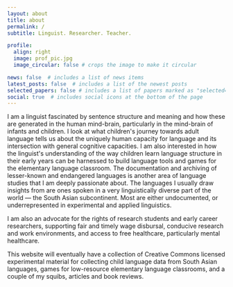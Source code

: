 ```yaml
---
layout: about
title: about
permalink: /
subtitle: Linguist. Researcher. Teacher.

profile:
  align: right
  image: prof_pic.jpg
  image_circular: false # crops the image to make it circular

news: false  # includes a list of news items
latest_posts: false  # includes a list of the newest posts
selected_papers: false # includes a list of papers marked as "selected={true}"
social: true  # includes social icons at the bottom of the page
---
```


I am a linguist fascinated by sentence structure and meaning and how these are generated in the human mind-brain, particularly in the mind-brain of infants and children. I look at what children's journey towards adult language tells us about the uniquely human capacity for language and its intersection with general cognitive capacities. I am also interested in how the linguist's understanding of the way children learn language structure in their early years can be harnessed to build language tools and games for the elementary language classroom. The documentation and archiving of lesser-known and endangered languages is another area of language studies that I am deeply passionate about. The languages I usually draw insights from are ones spoken in a very linguistically diverse part of the world — the South Asian subcontinent. Most are either undocumented, or underrepresented in experimental and applied linguistics.

I am also an advocate for the rights of research students and early career researchers, supporting fair and timely wage disbursal, conducive research and work environments, and access to free healthcare, particularly mental healthcare. 

This website will eventually have a collection of Creative Commons licensed experimental material for collecting child language data from South Asian languages, games for low-resource elementary language classrooms, and a couple of my squibs, articles and book reviews.